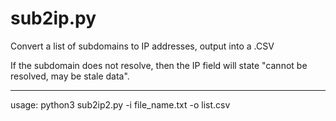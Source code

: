 # sub2ip.py
Convert a list of subdomains to IP addresses, output into a .CSV 

If the subdomain does not resolve, then the IP field will state "cannot be resolved, may be stale data".


---
usage: python3 sub2ip2.py -i file_name.txt -o list.csv
